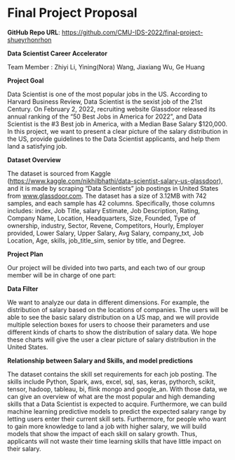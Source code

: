 # Final Project Proposal

**GitHub Repo URL**: https://github.com/CMU-IDS-2022/final-project-shueyrhonrhon

**Data Scientist Career Accelerator**

Team Member : Zhiyi Li, Yining(Nora) Wang, Jiaxiang Wu, Ge Huang

**Project Goal**

Data Scientist is one of the most popular jobs in the US. According to Harvard Business Review, Data Scientist is the sexist job of the 21st Century. On February 2, 2022, recruiting website Glassdoor released its annual ranking of the “50 Best Jobs in America for 2022”, and Data Scientist is the #3 Best job in America, with a Median Base Salary $120,000. In this project, we want to present a clear picture of the salary distribution in the US, provide guidelines to the Data Scientist applicants, and help them land a satisfying job.

**Dataset Overview**

The dataset is sourced from Kaggle (https://www.kaggle.com/nikhilbhathi/data-scientist-salary-us-glassdoor), and it is made by scraping “Data Scientists” job postings in United States from www.glassdoor.com. The dataset has a size of 3.12MB with 742 samples, and each sample has 42 columns. Specifically, those columns includes: index, Job Title, salary Estimate, Job Description, Rating, Company Name, Location, Headquarters, Size, Founded, Type of ownership, industry, Sector, Revene, Competitors, Hourly, Employer provided, Lower Salary, Upper Salary, Avg Salary, company_txt, Job Location, Age, skills, job_title_sim, senior by title, and Degree.


**Project Plan**

Our project will be divided into two parts, and each two of our group member will be in charge of one part: 

**Data Filter**

We want to analyze our data in different dimensions. For example, the distribution of   salary based on the locations of companies. The users will be able to see the basic salary distribution on a US map, and we will provide multiple selection boxes for users to choose their parameters and use different kinds of charts to show the distribution of salary data. We hope these charts will give the user a clear picture of salary distribution in the United States.

**Relationship between Salary and Skills, and model predictions**

The dataset contains the skill set requirements for each job posting. The skills include Python, Spark, aws, excel, sql, sas, keras, pythorch, scikit, tensor, hadoop, tableau, bi, flink mongo and google_an. With those data, we can give an overview of what are the most popular and high demanding skills that a Data Scientist is expected to acquire. Furthermore, we can build machine learning predictive models to predict the expected salary range by letting users enter their current skill sets. Furthermore, for people who want to gain more knowledge to land a job with higher salary, we will build models that show the impact of each skill on salary growth. Thus, applicants will not waste their time learning skills that have little impact on their salary.
